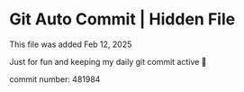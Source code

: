 # Git Auto Commit | Hidden File

This file was added Feb 12, 2025

Just for fun and keeping my daily git commit active 🤪

commit number: 481984
